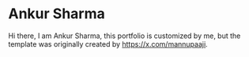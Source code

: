 # Ankur Sharma

Hi there, I am Ankur Sharma, this portfolio is customized by me, but the template was originally created by https://x.com/mannupaaji.
